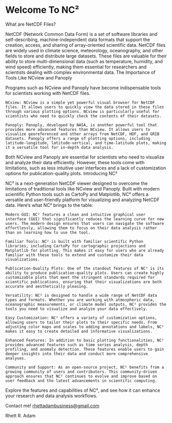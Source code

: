 # Welcome To NC²
What are NetCDF Files?

NetCDF (Network Common Data Form) is a set of software libraries and self-describing, machine-independent data formats that support the creation, access, and sharing of array-oriented scientific data. NetCDF files are widely used in climate science, meteorology, oceanography, and other fields to store and distribute large datasets. These files are valuable for their ability to store multi-dimensional data (such as temperature, humidity, and wind speed) efficiently, making them essential for researchers and scientists dealing with complex environmental data.
The Importance of Tools Like NCview and Panoply

Programs such as NCview and Panoply have become indispensable tools for scientists working with NetCDF files.

    NCview: NCview is a simple yet powerful visual browser for NetCDF files. It allows users to quickly view the data stored in these files through various plotting options. NCview is particularly useful for scientists who need to quickly check the contents of their datasets.

    Panoply: Panoply, developed by NASA, is another powerful tool that provides more advanced features than NCview. It allows users to visualize georeferenced and other arrays from NetCDF, HDF, and GRIB datasets. Panoply offers a range of plotting options, including latitude-longitude, latitude-vertical, and time-latitude plots, making it a versatile tool for in-depth data analysis.

Both NCview and Panoply are essential for scientists who need to visualize and analyze their data efficiently. However, these tools come with limitations, such as less intuitive user interfaces and a lack of customization options for publication-quality plots.
Introducing NC²

NC² is a next-generation NetCDF viewer designed to overcome the limitations of traditional tools like NCview and Panoply. Built with modern scientific Python tools such as CartoPy and Matplotlib, NC² offers a versatile and user-friendly platform for visualizing and analyzing NetCDF data. Here’s what NC² brings to the table:

    Modern GUI: NC² features a clean and intuitive graphical user interface (GUI) that significantly reduces the learning curve for new users. The modern design ensures that users can navigate the software effortlessly, allowing them to focus on their data analysis rather than on learning how to use the tool.

    Familiar Tools: NC² is built with familiar scientific Python libraries, including CartoPy for cartographic projections and Matplotlib for plotting. This makes it easy for users who are already familiar with these tools to extend and customize their data visualizations.

    Publication-Quality Plots: One of the standout features of NC² is its ability to produce publication-quality plots. Users can create highly customizable plots that meet the stringent standards required for scientific publications, ensuring that their visualizations are both accurate and aesthetically pleasing.

    Versatility: NC² is designed to handle a wide range of NetCDF data types and formats. Whether you are working with atmospheric data, oceanographic measurements, or climate model outputs, NC² provides the tools you need to visualize and analyze your data effectively.

    Easy Customization: NC² offers a variety of customization options, allowing users to tailor their plots to their specific needs. From adjusting color maps and scales to adding annotations and labels, NC² makes it easy to create detailed and informative visualizations.

    Enhanced Features: In addition to basic plotting functionalities, NC² provides advanced features such as time series analysis, depth profiling, and anomaly detection. These features enable users to gain deeper insights into their data and conduct more comprehensive analyses.

    Community and Support: As an open-source project, NC² benefits from a growing community of users and contributors. This community-driven approach ensures that NC² continues to evolve and improve based on user feedback and the latest advancements in scientific computing.

Explore the features and capabilities of NC², and see how it can enhance your research and data analysis workflows.

Contact me!
rhettadambusiness@gmail.com

Rhett R. Adam

